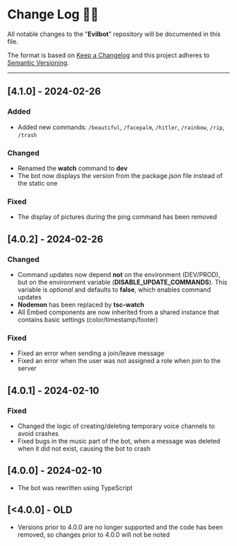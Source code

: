 <!-- markdownlint-disable MD024-->
# **Change Log** 📜📝

All notable changes to the "**Evilbot**" repository will be documented in this file.

The format is based on [Keep a Changelog](https://keepachangelog.com/en/1.1.0/) and this project adheres to [Semantic Versioning](https://semver.org/spec/v2.0.0.html).

---

## [**4.1.0**] - 2024-02-26

### Added
* Added new commands: `/beautiful`, `/facepalm`, `/hitler`, `/rainbow`, `/rip`, `/trash`

### Changed
* Renamed the **watch** command to **dev**
* The bot now displays the version from the package.json file instead of the static one

### Fixed
* The display of pictures during the ping command has been removed


## [**4.0.2**] - 2024-02-26

### Changed
* Command updates now depend **not** on the environment (DEV/PROD), but on the environment variable (**DISABLE_UPDATE_COMMANDS**). This variable is *optional* and defaults to **false**, which enables command updates
* **Nodemon** has been replaced by **tsc-watch**
* All Embed components are now inherited from a shared instance that contains basic settings (color/timestamp/footer)

### Fixed
* Fixed an error when sending a join/leave message
* Fixed an error when the user was not assigned a role when join to the server 


## [**4.0.1**] - 2024-02-10

### Fixed
* Changed the logic of creating/deleting temporary voice channels to avoid crashes
* Fixed bugs in the music part of the bot, when a message was deleted when it did not exist, causing the bot to crash


## [**4.0.0**] - 2024-02-10
* The bot was rewritten using TypeScript


## [**<4.0.0**] - OLD
* Versions prior to 4.0.0 are no longer supported and the code has been removed, so changes prior to 4.0.0 will not be noted